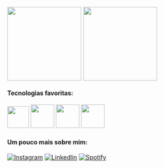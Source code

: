 <div style="display:flex; align-items: center;  gap:1%; margin-top: 5%; margin-bottom: 3%;">

<img height="170em" src="https://github-readme-stats.vercel.app/api?username=gabriel04alves&show_icons=true&theme=prussian"/>
<img height="170em" src="https://github-readme-stats.vercel.app/api/top-langs/?username=gabriel04alves&layout=compact&theme=prussian"/>

</div>


#### Tecnologias favoritas: 
<div style="margin-top: 2%; margin-bottom: 4%;"> 

<img src="https://img.icons8.com/material-outlined/384/BCEEFF/html-5.png" style="height: 50px;" viewBox="0 0 24 24" >
</img> 
<img src="https://img.icons8.com/windows/512/BCEEFF/css3.png" style="height: 54px;" viewBox="0 0 24 24" >
</img> 
<img src="https://img.icons8.com/windows/512/BCEEFF/js-squared.png" style="height: 54px;" viewBox="0 0 24 24" >
</img> 
<img src="https://img.icons8.com/windows/512/BCEEFF/vuejs.png" style="height: 54px;" viewBox="0 0 24 24" >
</img>

</div>

#### Um pouco mais sobre mim:
<div style="margin-top: 2%;">

[![Instagram](https://img.shields.io/badge/Instagram-BCEEFF?style=for-the-badge&logo=instagram&logoColor=black)](https://instagram.com/grb.alves)
[![Linkedlin](https://img.shields.io/badge/LinkedIn-BCEEFF?style=for-the-badge&logo=linkedin&logoColor=black)](https://www.linkedin.com/in/gabriel04alves/)
[![Spotify](https://img.shields.io/badge/Spotify-BCEEFF?&style=for-the-badge&logo=spotify&logoColor=black)](https://open.spotify.com/playlist/2eNu1KHn0obIDmhMxAwK5r?si=1c04979638f54650)
</div>
